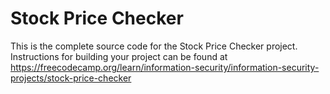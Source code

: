 # Stock Price Checker

This is the complete source code for the Stock Price Checker project. Instructions for building your project can be found at https://freecodecamp.org/learn/information-security/information-security-projects/stock-price-checker
